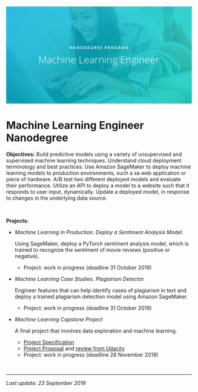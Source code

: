![Udacity-Machine-Learning-Engineer-Nanodegree](Udacity-Machine-Learning-Engineer-Nanodegree.jpg)

# Machine Learning Engineer Nanodegree

**Objectives:** Build predictive models using a variety of unsupervised and supervised machine learning techniques. Understand cloud deployment terminology and best practices. Use Amazon SageMaker to deploy machine learning models to production environments, such a sa web application or piece of hardware. A/B test two different deployed models and evaluate their performance. Utilize an API to deploy a model to a website such that it responds to user input, dynamically. Update a deployed model, in response to changes in the underlying data source.

<br>

**Projects:**

- *Machine Learning in Production. Deploy a Sentiment Analysis Model.*

  Using SageMaker, deploy a PyTorch sentiment analysis model, which is trained to recognize the sentiment of movie reviews (positive or negative).

  - Project: work in progress (deadline 31 October 2019)

- *Machine Learning Case Studies. Plagiarism Detector.*

  Engineer features that can help identify cases of plagiarism in text and deploy a trained plagiarism detection model using Amazon SageMaker.

  - Project: work in progress  (deadline 31 October 2019)

- *Machine Learning Capstone Project*

  A final project that involves data exploration and machine learning.
  
  - [Project Specification](https://github.com/JrVerbiest/Udacity_Machine_Learning_Engineer_Nanodegree/blob/master/Capstone%20Project/Capstone%20Project%20Specification.md)
  - [Project Proposal](https://github.com/JrVerbiest/Udacity_Machine_Learning_Engineer_Nanodegree/blob/master/Capstone%20Project/Proposal.pdf) and [review from Udacity](https://github.com/JrVerbiest/Udacity_Machine_Learning_Engineer_Nanodegree/blob/master/Capstone%20Project/Capstone%20Proposal%20Review.md)
  - Project: work in progress  (deadline 28 November 2019)

<br>

---

*Last update: 23 September 2019*